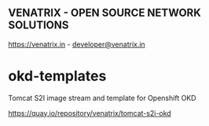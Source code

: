 ## VENATRIX - OPEN SOURCE NETWORK SOLUTIONS
https://venatrix.in - developer@venatrix.in

# okd-templates
Tomcat S2I image stream and template for Openshift OKD

https://quay.io/repository/venatrix/tomcat-s2i-okd



